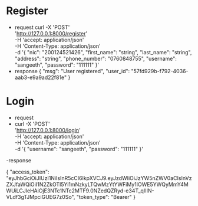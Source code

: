 # Register 

- request 
curl -X 'POST' \
  'http://127.0.0.1:8000/register' \
  -H 'accept: application/json' \
  -H 'Content-Type: application/json' \
  -d '{
  "nic": "200124521426",
  "first_name": "string",
  "last_name": "string",
  "address": "string",
  "phone_number": "0760848755",
  "username": "sangeeth",
  "password": "111111"
}'
- response
{
  "msg": "User registered",
  "user_id": "57fd929b-f792-4036-aab3-e9a9ad22f81e"
}

# Login
- request 
- curl -X 'POST' \
  'http://127.0.0.1:8000/login' \
  -H 'accept: application/json' \
  -H 'Content-Type: application/json' \
  -d '{
  "username": "sangeeth",
  "password": "111111"
}'

-response 

{
  "access_token": "eyJhbGciOiJIUzI1NiIsInR5cCI6IkpXVCJ9.eyJzdWIiOiJzYW5nZWV0aCIsInVzZXJfaWQiOiI1N2ZkOTI5Yi1mNzkyLTQwMzYtYWFiMy1lOWE5YWQyMmY4MWUiLCJleHAiOjE3NTc1NTc2MTF9.0NZedQZRyd-e34T_qIIIN-VLdf3gTJMpciGUEG7z0So",
  "token_type": "Bearer"
}

